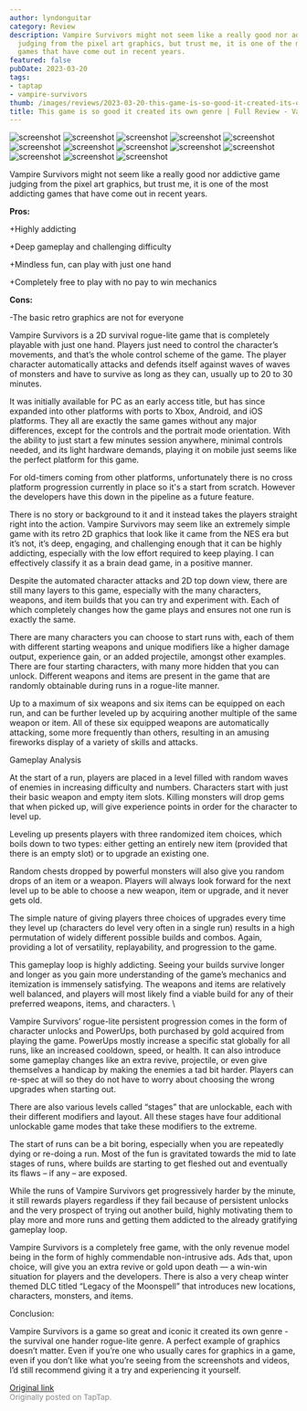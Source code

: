 ```yaml
---
author: lyndonguitar
category: Review
description: Vampire Survivors might not seem like a really good nor addictive game
  judging from the pixel art graphics, but trust me, it is one of the most addicting
  games that have come out in recent years.
featured: false
pubDate: 2023-03-20
tags:
- taptap
- vampire-survivors
thumb: /images/reviews/2023-03-20-this-game-is-so-good-it-created-its-own-genre--full-review---vampire-survivors-0.avif
title: This game is so good it created its own genre | Full Review - Vampire Survivors
---
```


<div class="gallery">
  <img src="/images/reviews/2023-03-20-this-game-is-so-good-it-created-its-own-genre--full-review---vampire-survivors-0.avif" alt="screenshot" />
  <img src="/images/reviews/2023-03-20-this-game-is-so-good-it-created-its-own-genre--full-review---vampire-survivors-1.avif" alt="screenshot" />
  <img src="/images/reviews/2023-03-20-this-game-is-so-good-it-created-its-own-genre--full-review---vampire-survivors-2.avif" alt="screenshot" />
  <img src="/images/reviews/2023-03-20-this-game-is-so-good-it-created-its-own-genre--full-review---vampire-survivors-3.avif" alt="screenshot" />
  <img src="/images/reviews/2023-03-20-this-game-is-so-good-it-created-its-own-genre--full-review---vampire-survivors-4.avif" alt="screenshot" />
  <img src="/images/reviews/2023-03-20-this-game-is-so-good-it-created-its-own-genre--full-review---vampire-survivors-5.avif" alt="screenshot" />
  <img src="/images/reviews/2023-03-20-this-game-is-so-good-it-created-its-own-genre--full-review---vampire-survivors-6.avif" alt="screenshot" />
  <img src="/images/reviews/2023-03-20-this-game-is-so-good-it-created-its-own-genre--full-review---vampire-survivors-7.avif" alt="screenshot" />
  <img src="/images/reviews/2023-03-20-this-game-is-so-good-it-created-its-own-genre--full-review---vampire-survivors-8.avif" alt="screenshot" />
  <img src="/images/reviews/2023-03-20-this-game-is-so-good-it-created-its-own-genre--full-review---vampire-survivors-9.avif" alt="screenshot" />
  <img src="/images/reviews/2023-03-20-this-game-is-so-good-it-created-its-own-genre--full-review---vampire-survivors-10.avif" alt="screenshot" />
  <img src="/images/reviews/2023-03-20-this-game-is-so-good-it-created-its-own-genre--full-review---vampire-survivors-11.avif" alt="screenshot" />
  <img src="/images/reviews/2023-03-20-this-game-is-so-good-it-created-its-own-genre--full-review---vampire-survivors-12.avif" alt="screenshot" />
</div>

Vampire Survivors might not seem like a really good nor addictive game judging from the pixel art graphics, but trust me, it is one of the most addicting games that have come out in recent years.


**Pros:**


+Highly addicting

+Deep gameplay and challenging difficulty

+Mindless fun, can play with just one hand

+Completely free to play with no pay to win mechanics


**Cons:**


-The basic retro graphics are not for everyone

Vampire Survivors is a 2D survival rogue-lite game that is completely playable with just one hand. Players just need to control the character’s movements, and that’s the whole control scheme of the game. The player character automatically attacks and defends itself against waves of waves of monsters and have to survive as long as they can, usually up to 20 to 30 minutes.

It was initially available for PC as an early access title, but has since expanded into other platforms with ports to Xbox, Android, and iOS platforms. They all are exactly the same games without any major differences, except for the controls and the portrait mode orientation. With the ability to just start a few minutes session anywhere, minimal controls needed, and its light hardware demands, playing it on mobile just seems like the perfect platform for this game.

For old-timers coming from other platforms, unfortunately there is no cross platform progression currently in place so it's a start from scratch. However the developers have this down in the pipeline as a future feature.

There is no story or background to it and it instead takes the players straight right into the action. Vampire Survivors may seem like an extremely simple game with its retro 2D graphics that look like it came from the NES era but it’s not, it’s deep, engaging, and challenging enough that it can be highly addicting, especially with the low effort required to keep playing. I can effectively classify it as a brain dead game, in a positive manner.

Despite the automated character attacks and 2D top down view, there are still many layers to this game, especially with the many characters, weapons, and item builds that you can try and experiment with. Each of which completely changes how the game plays and ensures not one run is exactly the same.

There are many characters you can choose to start runs with, each of them with different starting weapons and unique modifiers like a higher damage output, experience gain, or an added projectile, amongst other examples. There are four starting characters, with many more hidden that you can unlock. Different weapons and items are present in the game that are randomly obtainable during runs in a rogue-lite manner.

Up to a maximum of six weapons and six items can be equipped on each run, and can be further leveled up by acquiring another multiple of the same weapon or item. All of these six equipped weapons are automatically attacking, some more frequently than others, resulting in an amusing fireworks display of a variety of skills and attacks.

Gameplay Analysis

At the start of a run, players are placed in a level filled with random waves of enemies in increasing difficulty and numbers. Characters start with just their basic weapon and empty item slots. Killing monsters will drop gems that when picked up, will give experience points in order for the character to level up.

Leveling up presents players with three randomized item choices, which boils down to two types: either getting an entirely new item (provided that there is an empty slot) or to upgrade an existing one.

Random chests dropped by powerful monsters will also give you random drops of an item or a weapon. Players will always look forward for the next level up to be able to choose a new weapon, item or upgrade, and it never gets old.

The simple nature of giving players three choices of upgrades every time they level up (characters do level very often in a single run) results in a high permutation of widely different possible builds and combos. Again, providing a lot of versatility, replayability, and progression to the game.

This gameplay loop is highly addicting. Seeing your builds survive longer and longer as you gain more understanding of the game’s mechanics and itemization is immensely satisfying. The weapons and items are relatively well balanced, and players will most likely find a viable build for any of their preferred weapons, items, and characters. \

Vampire Survivors’ rogue-lite persistent progression comes in the form of character unlocks and PowerUps, both purchased by gold acquired from playing the game. PowerUps mostly increase a specific stat globally for all runs, like an increased cooldown, speed, or health. It can also introduce some gameplay changes like an extra revive, projectile, or even give themselves a handicap by making the enemies a tad bit harder. Players can re-spec at will so they do not have to worry about choosing the wrong upgrades when starting out.

There are also various levels called “stages” that are unlockable, each with their different modifiers and layout. All these stages have four additional unlockable game modes that take these modifiers to the extreme.

The start of runs can be a bit boring, especially when you are repeatedly dying or re-doing a run. Most of the fun is gravitated towards the mid to late stages of runs, where builds are starting to get fleshed out and eventually its flaws – if any – are exposed.

While the runs of Vampire Survivors get progressively harder by the minute, it still rewards players regardless if they fail because of persistent unlocks and the very prospect of trying out another build, highly motivating them to play more and more runs and getting them addicted to the already gratifying gameplay loop.

Vampire Survivors is a completely free game, with the only revenue model being in the form of highly commendable non-intrusive ads. Ads that, upon choice, will give you an extra revive or gold upon death — a win-win situation for players and the developers. There is also a very cheap winter themed DLC titled “Legacy of the Moonspell” that introduces new locations, characters, monsters, and items.

Conclusion:

Vampire Survivors is a game so great and iconic it created its own genre - the survival one hander rogue-lite genre. A perfect example of graphics doesn’t matter. Even if you’re one who usually cares for graphics in a game, even if you don’t like what you’re seeing from the screenshots and videos, I’d still recommend giving it a try and experiencing it yourself.

[Original link](https://www.taptap.io/post/4844676)<br><span style="font-size: 0.95em; color: #888;">Originally posted on TapTap.</span>